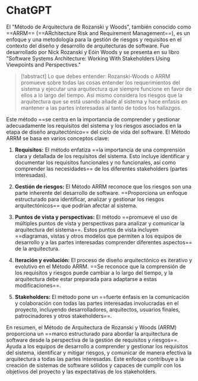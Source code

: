 # ChatGPT
El "Método de Arquitectura de Rozanski y Woods", también conocido como ==ARRM== (==ARchitecture Risk and Requirement Management==), es un enfoque y una metodología para la gestión de riesgos y requisitos en el contexto del diseño y desarrollo de arquitecturas de software. Fue desarrollado por Nick Rozanski y Eóin Woods y se presenta en su libro "Software Systems Architecture: Working With Stakeholders Using Viewpoints and Perspectives."

> [!abstract] Lo que debes entender:
> Rozanski-Woods o ARRM promueve sobre todas las cosas entender los requerimientos del sistema y ejecutar una arquitectura que siempre funcione en favor de ellos a lo largo del tiempo. Así mismo considera los riesgos que la arquitectura que se está usando añade al sistema y hace enfasis en mantener a las partes interesadas al tanto de todos los hallazgos.

Este método ==se centra en la importancia de comprender y gestionar adecuadamente los requisitos del sistema y los riesgos asociados en la etapa de diseño arquitectónico== del ciclo de vida del software. El Método ARRM se basa en varios conceptos clave:

1. **Requisitos:** El método enfatiza ==la importancia de una comprensión clara y detallada de los requisitos del sistema. Esto incluye identificar y documentar los requisitos funcionales y no funcionales, así como comprender las necesidades== de los diferentes stakeholders (partes interesadas).

2. **Gestión de riesgos:** El Método ARRM reconoce que los riesgos son una parte inherente del desarrollo de software. ==Proporciona un enfoque estructurado para identificar, analizar y gestionar los riesgos arquitectónicos== que podrían afectar al sistema.

3. **Puntos de vista y perspectivas:** El método ==promueve el uso de múltiples puntos de vista y perspectivas para analizar y comunicar la arquitectura del sistema==. Estos puntos de vista incluyen ==diagramas, vistas y otros modelos que permiten a los equipos de desarrollo y a las partes interesadas comprender diferentes aspectos== de la arquitectura.

4. **Iteración y evolución:** El proceso de diseño arquitectónico es iterativo y evolutivo en el Método ARRM. ==Se reconoce que la comprensión de los requisitos y riesgos puede cambiar a lo largo del tiempo, y la arquitectura debe estar preparada para adaptarse a estas modificaciones==.

5. **Stakeholders:** El método pone un ==fuerte énfasis en la comunicación y colaboración con todas las partes interesadas involucradas en el proyecto, incluyendo desarrolladores, arquitectos, usuarios finales, patrocinadores y otros stakeholders==.

En resumen, el Método de Arquitectura de Rozanski y Woods (ARRM) proporciona un ==marco estructurado para abordar la arquitectura de software desde la perspectiva de la gestión de requisitos y riesgos==. Ayuda a los equipos de desarrollo a comprender y gestionar los requisitos del sistema, identificar y mitigar riesgos, y comunicar de manera efectiva la arquitectura a todas las partes interesadas. Este enfoque contribuye a la creación de sistemas de software sólidos y capaces de cumplir con los objetivos del proyecto y las expectativas de los stakeholders.